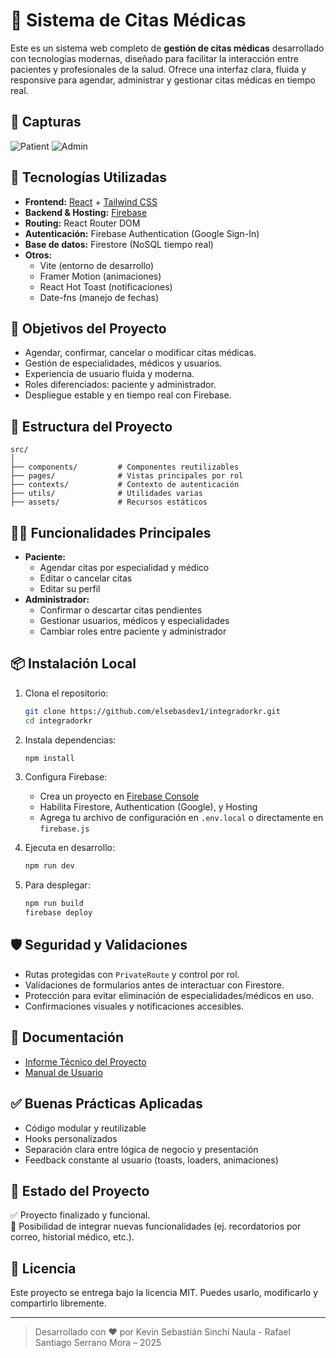 # 🏥 Sistema de Citas Médicas

Este es un sistema web completo de **gestión de citas médicas** desarrollado con tecnologías modernas, diseñado para facilitar la interacción entre pacientes y profesionales de la salud. Ofrece una interfaz clara, fluida y responsive para agendar, administrar y gestionar citas médicas en tiempo real.

## 📸 Capturas

![Patient](https://github.com/user-attachments/assets/29566aa6-c189-4b2b-b087-ad7a04cec07f)
![Admin](https://github.com/user-attachments/assets/3153c4db-6384-4602-9439-5ff854517cbd)

## 🚀 Tecnologías Utilizadas

- **Frontend:** [React](https://reactjs.org/) + [Tailwind CSS](https://tailwindcss.com/)
- **Backend & Hosting:** [Firebase](https://firebase.google.com/)
- **Routing:** React Router DOM
- **Autenticación:** Firebase Authentication (Google Sign-In)
- **Base de datos:** Firestore (NoSQL tiempo real)
- **Otros:**
  - Vite (entorno de desarrollo)
  - Framer Motion (animaciones)
  - React Hot Toast (notificaciones)
  - Date-fns (manejo de fechas)

## 🎯 Objetivos del Proyecto

- Agendar, confirmar, cancelar o modificar citas médicas.
- Gestión de especialidades, médicos y usuarios.
- Experiencia de usuario fluida y moderna.
- Roles diferenciados: paciente y administrador.
- Despliegue estable y en tiempo real con Firebase.

## 📁 Estructura del Proyecto

```
src/
│
├── components/         # Componentes reutilizables
├── pages/              # Vistas principales por rol
├── contexts/           # Contexto de autenticación
├── utils/              # Utilidades varias
├── assets/             # Recursos estáticos
```

## 🧑‍💻 Funcionalidades Principales

- **Paciente:**
  - Agendar citas por especialidad y médico
  - Editar o cancelar citas
  - Editar su perfil
- **Administrador:**
  - Confirmar o descartar citas pendientes
  - Gestionar usuarios, médicos y especialidades
  - Cambiar roles entre paciente y administrador

## 📦 Instalación Local

1. Clona el repositorio:

   ```bash
   git clone https://github.com/elsebasdev1/integradorkr.git
   cd integradorkr
   ```

2. Instala dependencias:

   ```bash
   npm install
   ```

3. Configura Firebase:

   - Crea un proyecto en [Firebase Console](https://console.firebase.google.com/)
   - Habilita Firestore, Authentication (Google), y Hosting
   - Agrega tu archivo de configuración en `.env.local` o directamente en `firebase.js`

4. Ejecuta en desarrollo:

   ```bash
   npm run dev
   ```

5. Para desplegar:

   ```bash
   npm run build
   firebase deploy
   ```

## 🛡️ Seguridad y Validaciones

- Rutas protegidas con `PrivateRoute` y control por rol.
- Validaciones de formularios antes de interactuar con Firestore.
- Protección para evitar eliminación de especialidades/médicos en uso.
- Confirmaciones visuales y notificaciones accesibles.

## 📘 Documentación

- [Informe Técnico del Proyecto](./Informe%20Citas%20Medicas.pdf)
- [Manual de Usuario](https://github.com/user-attachments/files/20601339/Manual.de.Usuario.Citas.Medicas.pdf)

## ✅ Buenas Prácticas Aplicadas

- Código modular y reutilizable
- Hooks personalizados
- Separación clara entre lógica de negocio y presentación
- Feedback constante al usuario (toasts, loaders, animaciones)

## 📌 Estado del Proyecto

✅ Proyecto finalizado y funcional.  
🚧 Posibilidad de integrar nuevas funcionalidades (ej. recordatorios por correo, historial médico, etc.).

## 📄 Licencia

Este proyecto se entrega bajo la licencia MIT. Puedes usarlo, modificarlo y compartirlo libremente.

---

> Desarrollado con ❤️ por Kevin Sebastián Sinchi Naula - Rafael Santiago Serrano Mora – 2025
